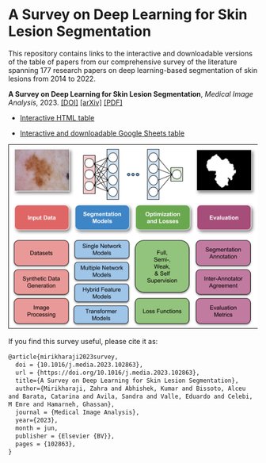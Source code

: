 # A Survey on Deep Learning for Skin Lesion Segmentation

This repository contains links to the interactive and downloadable versions of the table of papers from our comprehensive survey of the literature spanning 177 research papers on deep learning-based segmentation of skin lesions from 2014 to 2022.

**A Survey on Deep Learning for Skin Lesion Segmentation**, _Medical Image Analysis_, 2023. [[DOI]](https://doi.org/10.1016/j.media.2023.102863) [[arXiv]](https://arxiv.org/abs/2206.00356) [[PDF]](https://www.cs.sfu.ca/~hamarneh/ecopy/media2023.pdf)

- [Interactive HTML table](https://www.sfu.ca/~kabhishe/skin-lesion-segmentation/)

- [Interactive and downloadable Google Sheets table](http://i.sfu.ca/uzZqAj)

![Survey Overview](./images/GraphicalAbstract.png)

If you find this survey useful, please cite it as:

```
@article{mirikharaji2023survey,
  doi = {10.1016/j.media.2023.102863},
  url = {https://doi.org/10.1016/j.media.2023.102863},
  title={A Survey on Deep Learning for Skin Lesion Segmentation},
  author={Mirikharaji, Zahra and Abhishek, Kumar and Bissoto, Alceu and Barata, Catarina and Avila, Sandra and Valle, Eduardo and Celebi, M Emre and Hamarneh, Ghassan},
  journal = {Medical Image Analysis},
  year={2023},
  month = jun,
  publisher = {Elsevier {BV}},
  pages = {102863},
}
```
